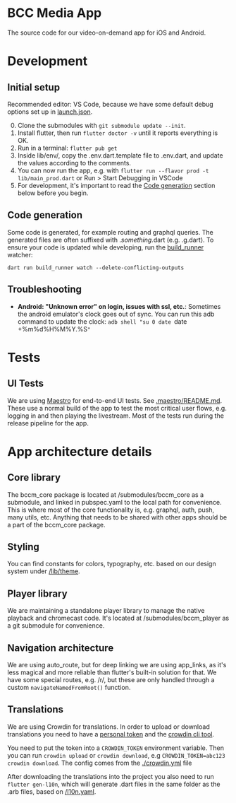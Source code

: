 # BCC Media App

The source code for our video-on-demand app for iOS and Android.

# Development

## Initial setup

Recommended editor: VS Code, because we have some default debug options set up in [launch.json](./.vscode/launch.json).

0. Clone the submodules with `git submodule update --init`.
1. Install flutter, then run `flutter doctor -v` until it reports everything is OK.
2. Run in a terminal: `flutter pub get`
3. Inside lib/env/, copy the .env.dart.template file to .env.dart, and update the values according to the comments.
4. You can now run the app, e.g. with `flutter run --flavor prod -t lib/main_prod.dart` or Run > Start Debugging in VSCode
5. For development, it's important to read the [Code generation](#code-generation) section below before you begin.

## Code generation

Some code is generated, for example routing and graphql queries.
The generated files are often suffixed with ._something_.dart (e.g. .g.dart).
To ensure your code is updated while developing, run the [build_runner](https://dart.dev/tools/build_runner) watcher:

```
dart run build_runner watch --delete-conflicting-outputs
```

## Troubleshooting

- **Android: "Unknown error" on login, issues with ssl, etc.**: Sometimes the android emulator's clock goes out of sync. You can run this adb command to update the clock: `adb shell "su 0 date `date +%m%d%H%M%Y.%S`"`

# Tests

## UI Tests

We are using [Maestro](https://maestro.mobile.dev/) for end-to-end UI tests. See [.maestro/README.md](./.maestro/README.md).
These use a normal build of the app to test the most critical user flows, e.g. logging in and then playing the livestream.
Most of the tests run during the release pipeline for the app.

# App architecture details

## Core library

The bccm_core package is located at /submodules/bccm_core as a submodule, and linked in pubspec.yaml to the local path for convenience.
This is where most of the core functionality is, e.g. graphql, auth, push, many utils, etc.
Anything that needs to be shared with other apps should be a part of the bccm_core package.

## Styling

You can find constants for colors, typography, etc. based on our design system under [/lib/theme](./lib/theme).

## Player library

We are maintaining a standalone player library to manage the native playback and chromecast code.
It's located at /submodules/bccm_player as a git submodule for convenience.

## Navigation architecture

We are using auto_route, but for deep linking we are using app_links, as it's less magical and more reliable than flutter's built-in solution for that.
We have some special routes, e.g. /r/, but these are only handled through a custom `navigateNamedFromRoot()` function.

## Translations

We are using Crowdin for translations.
In order to upload or download translations you need to have a [personal token](https://crowdin.com/settings#api-key) and the [crowdin cli tool](https://developer.crowdin.com/cli-tool/#installation).

You need to put the token into a `CROWDIN_TOKEN` environment variable.
Then you can run `crowdin upload` or `crowdin download`, e.g `CROWDIN_TOKEN=abc123 crowdin download`.
The config comes from the [./crowdin.yml](./crowdin.yml) file

After downloading the translations into the project you also need to run `flutter gen-l10n`, which will generate .dart files in the same folder as the .arb files, based on [/l10n.yaml](./l10n.yaml).
